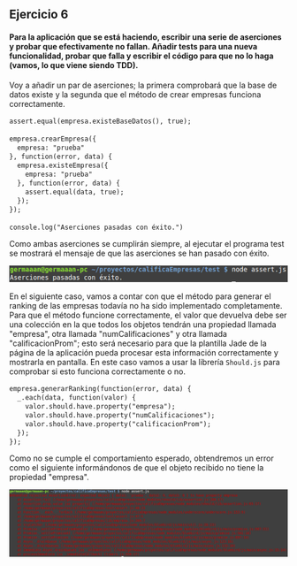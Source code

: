 ## Ejercicio 6

#### Para la aplicación que se está haciendo, escribir una serie de aserciones y probar que efectivamente no fallan. Añadir tests para una nueva funcionalidad, probar que falla y escribir el código para que no lo haga (vamos, lo que viene siendo TDD).

Voy a añadir un par de aserciones; la primera comprobará que la base de datos existe y la segunda que el método de crear empresas funciona correctamente.

```
assert.equal(empresa.existeBaseDatos(), true);

empresa.crearEmpresa({
  empresa: "prueba"
}, function(error, data) {
  empresa.existeEmpresa({
    empresa: "prueba"
  }, function(error, data) {
    assert.equal(data, true);
  });
});

console.log("Aserciones pasadas con éxito.")
```

Como ambas aserciones se cumplirán siempre, al ejecutar el programa test se mostrará el mensaje de que las aserciones se han pasado con éxito.

![eje06_img01](img/eje06_img01.png)

En el siguiente caso, vamos a contar con que el método para generar el ranking de las empresas todavía no ha sido implementado completamente. Para que el método funcione correctamente, el valor que devuelva debe ser una colección en la que todos los objetos tendrán una propiedad llamada "empresa", otra llamada "numCalificaciones" y otra llamada "calificacionProm"; esto será necesario para que la plantilla Jade de la página de la aplicación pueda procesar esta información correctamente y mostrarla en pantalla. En este caso vamos a usar la librería `Should.js` para comprobar si esto funciona correctamente o no.

```
empresa.generarRanking(function(error, data) {
  _.each(data, function(valor) {
    valor.should.have.property("empresa");
    valor.should.have.property("numCalificaciones");
    valor.should.have.property("calificacionProm");
  });
});
```

Como no se cumple el comportamiento esperado, obtendremos un error como el siguiente informándonos de que el objeto recibido no tiene la propiedad "empresa".

![eje06_img02](img/eje06_img02.png)
